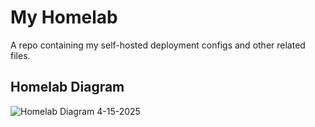 # My Homelab

A repo containing my self-hosted deployment configs and other related files.

## Homelab Diagram

![Homelab Diagram 4-15-2025](https://github.com/user-attachments/assets/983d6f4c-f246-481d-b524-61caf2fa450d)
